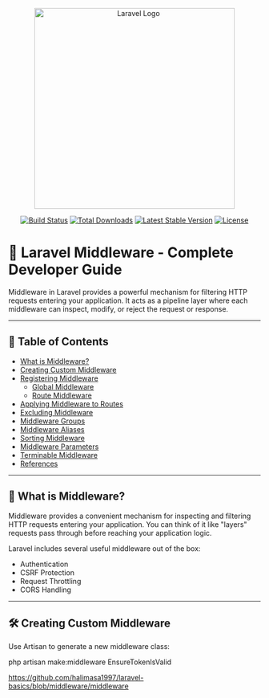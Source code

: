 <p align="center"><a href="https://laravel.com" target="_blank"><img src="https://raw.githubusercontent.com/laravel/art/master/logo-lockup/5%20SVG/2%20CMYK/1%20Full%20Color/laravel-logolockup-cmyk-red.svg" width="400" alt="Laravel Logo"></a></p>

<p align="center">
<a href="https://github.com/laravel/framework/actions"><img src="https://github.com/laravel/framework/workflows/tests/badge.svg" alt="Build Status"></a>
<a href="https://packagist.org/packages/laravel/framework"><img src="https://img.shields.io/packagist/dt/laravel/framework" alt="Total Downloads"></a>
<a href="https://packagist.org/packages/laravel/framework"><img src="https://img.shields.io/packagist/v/laravel/framework" alt="Latest Stable Version"></a>
<a href="https://packagist.org/packages/laravel/framework"><img src="https://img.shields.io/packagist/l/laravel/framework" alt="License"></a>
</p>

# 🔐 Laravel Middleware - Complete Developer Guide

Middleware in Laravel provides a powerful mechanism for filtering HTTP requests entering your application. It acts as a pipeline layer where each middleware can inspect, modify, or reject the request or response.

---

## 📘 Table of Contents

- [What is Middleware?](#what-is-middleware)
- [Creating Custom Middleware](#creating-custom-middleware)
- [Registering Middleware](#registering-middleware)
  - [Global Middleware](#global-middleware)
  - [Route Middleware](#route-middleware)
- [Applying Middleware to Routes](#applying-middleware-to-routes)
- [Excluding Middleware](#excluding-middleware)
- [Middleware Groups](#middleware-groups)
- [Middleware Aliases](#middleware-aliases)
- [Sorting Middleware](#sorting-middleware)
- [Middleware Parameters](#middleware-parameters)
- [Terminable Middleware](#terminable-middleware)
- [References](#references)

---

## 📌 What is Middleware?

Middleware provides a convenient mechanism for inspecting and filtering HTTP requests entering your application. You can think of it like "layers" requests pass through before reaching your application logic.

Laravel includes several useful middleware out of the box:
- Authentication
- CSRF Protection
- Request Throttling
- CORS Handling

---

## 🛠️ Creating Custom Middleware

Use Artisan to generate a new middleware class:


php artisan make:middleware EnsureTokenIsValid




https://github.com/halimasa1997/laravel-basics/blob/middleware/middleware
